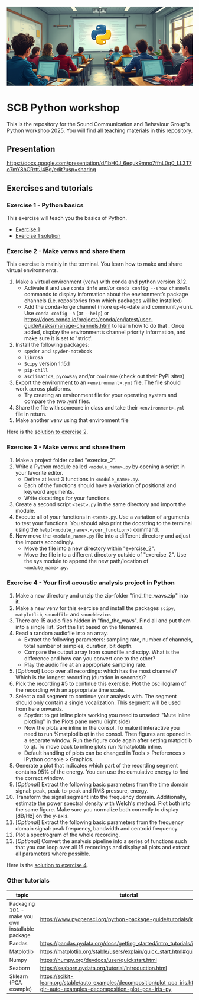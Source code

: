 ![SCB Python Workshop](./img/python_learning_fluxai.png)
# SCB Python workshop
This is the repository for the Sound Communication and Behaviour Group's Python workshop 2025. You will find all teaching materials in this repository.


## Presentation
https://docs.google.com/presentation/d/1bH0J_6equk9mno7ffnL0q0_LL3T7o7mY8hCRrttJ4Bg/edit?usp=sharing

## Exercises and tutorials
### Exercise 1 - Python basics
This exercise will teach you the basics of Python.
* [Exercise 1](./exercise-1/exercise_1_python_basics_solution.ipynb)
* [Exercise 1 solution](./exercise-1/exercise_1_python_basics_solution.ipynb)


### Exercise 2 - Make venvs and share them
This exercise is mainly in the terminal. You learn how to make and share virtual environments.

1. Make a virtual environment (venv) with conda and python version 3.12. 
    * Activate it and use `conda info` and/or `conda config --show channels` commands to display information about the environment’s package channels (i.e. repositories from which packages will be installed)
    * Add the conda-forge channel (more up-to-date and community-run). Use `conda config -h` (or `--help`) or https://docs.conda.io/projects/conda/en/latest/user-guide/tasks/manage-channels.html to learn how to do that . Once added, display the environment’s channel priority information, and make sure it is set to 'strict'.
2. Install the following packages:
    * `spyder` and `spyder-notebook `
    * `librosa`
    * `Scipy` version 1.15.1
    * `pip-chill`
    * `asciimatics`, `pycowsay` and/or `coolname` (check out their PyPI sites)
3. Export the environment to an `<environment>.yml` file. The file should work across platforms.
    * Try creating an environment file for your operating system and compare the two .yml files.
4. Share the file with someone in class and take their `<environment>.yml` file in return.
5. Make another venv using that environment file

Here is the [solution to exercise 2](./exercise-2/).


### Exercise 3 - Make venvs and share them
1. Make a project folder called "exercise_2".
2. Write a Python module called `<module_name>.py` by opening a script in your favorite editor.
    * Define at least 3 functions in `<module_name>.py`. 
    * Each of the functions should have a variation of positional and keyword arguments.
    * Write docstrings for your functions.
3. Create a second script `<test>.py` in the same directory and import the module.
4. Execute all of your functions in `<test>.py`. Use a variation of arguments to test your functions. You should also print the docstring to the terminal using the `help(<module_name>.<your_function>)` command.
5. Now move the `<module_name>.py` file into a different directory and adjust the imports accordingly.
    * Move the file into a new directory within "exercise_2". 
    * Move the file into a different directory outside of "exercise_2". Use the sys module to append the new path/location of `<module_name>.py`. 


### Exercise 4 - Your first acoustic analysis project in Python
1. Make a new directory and unzip the zip-folder "find_the_wavs.zip" into it.
2. Make a new venv for this exercise and install the packages `scipy`, `matplotlib`, `soundfile` and `sounddevice`.
3. There are 15 audio files hidden in "find_the_wavs". Find all and put them into a single list. Sort the list based on the filenames.
4. Read a random audiofile into an array.
    * Extract the following parameters: sampling rate, number of channels, total number of samples, duration, bit depth.
    * Compare the output array from soundfile and scipy. What is the difference and how can you convert one to the other?
    * Play the audio file at an appropriate sampling rate.
5. [_Optional_] Loop over all recordings: which has the most channels? Which is the longest recording (duration in seconds)?
6. Pick the recording #5 to continue this exercise. Plot the oscillogram of the recording with an appropriate time scale. 
7. Select a call segment to continue your analysis with. The segment should only contain a single vocalization. This segment will be used from here onwards.
    * Spyder: to get inline plots working you need to unselect "Mute inline plotting" in the Plots pane menu (right side)
    * Now the plots are inline in the consol. To make it interactive you need to run %matplotlib qt in the consol. Then figures are opened in a separate window. Run the figure code again after setting matplotlib to qt. To move back to inline plots run %matplotlib inline. 
    * Default handling of plots can be changed in Tools > Preferences > IPython console > Graphics.
8. Generate a plot that indicates which part of the recording segment contains 95% of the energy. You can use the cumulative energy to find the correct window.
9. [_Optional_] Extract the following basic parameters from the time domain signal: peak, peak-to-peak and RMS pressure, energy.
10. Transform the signal segment into the frequency domain. Additionally, estimate the power spectral density with Welch's method. Plot both into the same figure. Make sure you normalize both correctly to display [dB/Hz] on the y-axis.
11. [_Optional_] Extract the following basic parameters from the frequency domain signal: peak frequency, bandwidth and centroid frequency.
12. Plot a spectrogram of the whole recording.
13. [_Optional_] Convert the analysis pipeline into a series of functions such that you can loop over all 15 recordings and display all plots and extract all parameters where possible. 

Here is the [solution to exercise 4](./exercise-4/exercise_4_acoustic_analysis_solution.py).

### Other tutorials
topic | tutorial
--- | ---
Packaging 101 - make you own installable package | https://www.pyopensci.org/python-package-guide/tutorials/intro.html 
Pandas | https://pandas.pydata.org/docs/getting_started/intro_tutorials/index.html
Matplotlib | https://matplotlib.org/stable/users/explain/quick_start.html#quick-start
Numpy | https://numpy.org/devdocs/user/quickstart.html
Seaborn | https://seaborn.pydata.org/tutorial/introduction.html
Sklearn (PCA example) | https://scikit-learn.org/stable/auto_examples/decomposition/plot_pca_iris.html#sphx-glr-auto-examples-decomposition-plot-pca-iris-py 
